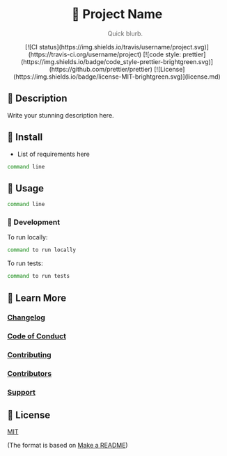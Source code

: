 <h1 style="text-align: center">
  🔮 Project Name
</h1>
<blockquote style="border: 0; text-align: center">
  Quick blurb.
</blockquote>

<p style="text-align: center">
  [![CI status](https://img.shields.io/travis/username/project.svg)](https://travis-ci.org/username/project)
  [![code style: prettier](https://img.shields.io/badge/code_style-prettier-brightgreen.svg)](https://github.com/prettier/prettier)
  [![License](https://img.shields.io/badge/license-MIT-brightgreen.svg)](license.md)
</p>

## 📯 Description

Write your stunning description here.

## 💾 Install

- List of requirements here

```sh
command line
```

## 🤘 Usage

```sh
command line
```

### 🔨 Development

To run locally:

```sh
command to run locally
```

To run tests:

```sh
command to run tests
```

## 📙 Learn More

### [Changelog](changelog.md)

### [Code of Conduct](code_of_conduct.md)

### [Contributing](contributing.md)

### [Contributors](contributors.md)

### [Support](support.md)

## 📜 License

[MIT](license.md)

(The format is based on [Make a README](https://www.makeareadme.com/))
